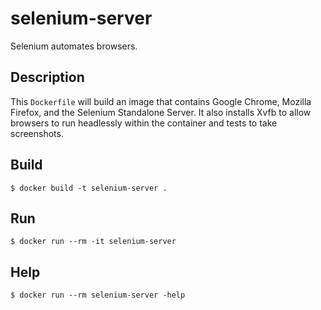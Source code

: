# selenium-server

Selenium automates browsers.


## Description

This `Dockerfile` will build an image that contains Google Chrome, Mozilla Firefox, and the Selenium Standalone Server.  It also installs Xvfb to allow browsers to run headlessly within the container and tests to take screenshots.


## Build

`$ docker build -t selenium-server .`


## Run

`$ docker run --rm -it selenium-server`


## Help

`$ docker run --rm selenium-server -help`
